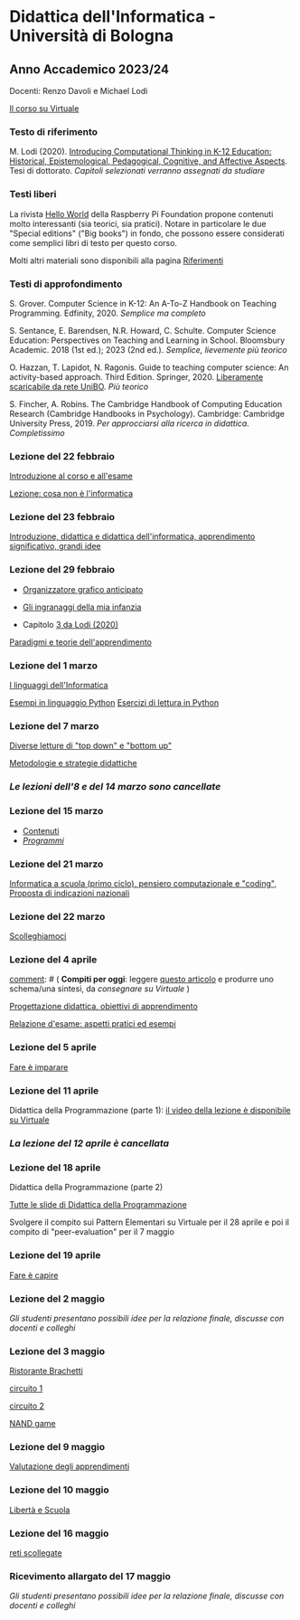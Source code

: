 # Didattica dell'Informatica - Università di Bologna

## Anno Accademico 2023/24

Docenti: Renzo Davoli e Michael Lodi

[Il corso su Virtuale](https://virtuale.unibo.it/course/view.php?id=46122)

### Testo di riferimento

M. Lodi (2020). [Introducing Computational Thinking in K-12 Education: Historical, Epistemological, Pedagogical, Cognitive, and Affective Aspects](http://amsdottorato.unibo.it/9188/1/Tesi_Dottorato_Lodi.pdf). Tesi di dottorato. *Capitoli selezionati verranno assegnati da studiare*

### Testi liberi

La rivista [Hello World](https://www.raspberrypi.org/hello-world) della Raspberry Pi Foundation propone contenuti molto interessanti (sia teorici, sia pratici). Notare in particolare le due "Special editions" ("Big books") in fondo, che possono essere considerati come semplici libri di testo per questo corso.

Molti altri materiali sono disponibili alla pagina [Riferimenti](pages/riferimenti.md)

### Testi di approfondimento

S. Grover. Computer Science in K-12: An A-To-Z Handbook on Teaching Programming. Edfinity, 2020. *Semplice ma completo*

S. Sentance, E. Barendsen, N.R. Howard, C. Schulte. Computer Science Education: Perspectives on Teaching and Learning in School. Bloomsbury Academic. 2018 (1st ed.); 2023 (2nd ed.). *Semplice, lievemente più teorico*

O. Hazzan, T. Lapidot, N. Ragonis. Guide to teaching computer science: An activity-based approach. Third Edition. Springer, 2020. [Liberamente scaricabile da rete UniBO](https://link.springer.com/book/10.1007/978-3-030-39360-1). *Più teorico*

S. Fincher, A. Robins. The Cambridge Handbook of Computing Education Research (Cambridge Handbooks in Psychology). Cambridge: Cambridge University Press, 2019. *Per approcciarsi alla ricerca in didattica. Completissimo*

### Lezione del 22 febbraio

[Introduzione al corso e all'esame](https://www.cs.unibo.it/~michael.lodi2/csed2024/intro24.pdf)

[Lezione: cosa non è l'informatica](http://www.cs.unibo.it/~renzo/csed24/noinfo.pdf)

### Lezione del 23 febbraio

[Introduzione, didattica e didattica dell'informatica, apprendimento significativo, grandi idee](https://www.cs.unibo.it/~michael.lodi2/csed2024/introdidattica.pdf)

### Lezione del 29 febbraio

* [Organizzatore grafico anticipato](https://www.cs.unibo.it/~michael.lodi2/csed2024/OrganizzatoreParadigmi.pdf)

* [Gli ingranaggi della mia infanzia](https://lcl.media.mit.edu/resources/activity/week1/gears.it.pdf?pdf=gears.it)

* Capitolo [3 da Lodi (2020)](http://amsdottorato.unibo.it/9188/1/Tesi_Dottorato_Lodi.pdf)


[Paradigmi e teorie dell'apprendimento](https://www.cs.unibo.it/~michael.lodi2/csed2024/paradigmi.pdf)




[comment]: # (*Una versione **ridotta** delle slide di oggi è scaricabile* qui. *Dopo la lezione, verrà rimossa e pubblicata la versione contenente anche attività, problemi e soluzioni.*)

[comment]: # (  )

### Lezione del 1 marzo

[I linguaggi dell'Informatica](http://cs.unibo.it/~renzo/csed24/linguaggi.pdf)

[Esempi in linguaggio Python](esempi/esempi_python.md)
[Esercizi di lettura in Python](esempi/lettura_python.md)


### Lezione del 7 marzo

[Diverse letture di "top down" e "bottom up"](https://www.cs.unibo.it/~michael.lodi2/csed2024/topbottom.pdf)

[Metodologie e strategie didattiche](https://www.cs.unibo.it/~michael.lodi2/csed2024/strategie.pdf)


### *Le lezioni dell'8 e del 14 marzo sono cancellate*

### Lezione del 15 marzo

* [Contenuti](pages/contenuti.md)
* [_Programmi_](pages/programmi.md)

### Lezione del 21 marzo

[Informatica a scuola (primo ciclo), pensiero computazionale e "coding", Proposta di indicazioni nazionali](https://www.cs.unibo.it/~michael.lodi2/csed2024/coding.pdf)


### Lezione del 22 marzo

[Scolleghiamoci](http://www.cs.unibo.it/~renzo/csed24/scolleghiamoci.pdf)


### Lezione del 4 aprile

[comment]: # (  **Compiti per oggi**: leggere [questo articolo](https://www.cs.unibo.it/~michael.lodi2/csed2024/LO_under.pdf) e produrre uno schema/una sintesi, da *consegnare su Virtuale* )


[Progettazione didattica, obiettivi di apprendimento](https://www.cs.unibo.it/~michael.lodi2/csed2024/progettazione.pdf)

[Relazione d'esame: aspetti pratici ed esempi](https://www.cs.unibo.it/~michael.lodi2/csed2024/relazione.pdf)


### Lezione del 5 aprile
[Fare è imparare](http://www.cs.unibo.it/~renzo/csed24/fare.pdf)

### Lezione del 11 aprile

Didattica della Programmazione (parte 1): [il video della lezione è disponibile su Virtuale](https://unibo.cloud.panopto.eu/Panopto/Pages/Viewer.aspx?id=86fd1ed9-ef73-4222-94e5-b14f0077c8a6&instance=Virtuale)

### *La lezione del 12 aprile è cancellata*

### Lezione del 18 aprile

Didattica della Programmazione (parte 2)

[Tutte le slide di Didattica della Programmazione](https://www.cs.unibo.it/~michael.lodi2/csed2024/programmazione.pdf)

Svolgere il compito sui Pattern Elementari su Virtuale per il 28 aprile e poi il compito di "peer-evaluation" per il 7 maggio

### Lezione del 19 aprile
[Fare è capire](http://www.cs.unibo.it/~renzo/csed23/farecapire.pdf)

### Lezione del 2 maggio

*Gli studenti presentano possibili idee per la relazione finale, discusse con docenti e colleghi*

### Lezione del 3 maggio

[Ristorante Brachetti](esempi/ristorante.pdf)

[circuito 1](http://www.falstad.com/circuit/circuitjs.html?ctz=CQAgjCAMB0l3BWcMBMcUHYMGZIA4UA2ATmIxAUgoqoQFMBaMMAKDAQjABYuQ08+GFH3xQ+1BGw6DhYFAOx5ecgVWFJJ7CJmE6Qi3nrUSpEA+GLCuxQheHHaLAO4zwPV-yjOPovSgS2kN7chijK7vKqwRF4An6xXi56zLLuKYluynKZdhnmKvpK4BiB3uae5UJeADI5YJbg2fX2YgBmAIYANgDOdNRBtSF8YY26I1RUHT19SEEAsiDWts0UaQ1q0JrSetiECkW7quKOSVX+tjsI9t6XulXm84W8h6vPe2IomyxAA)

[circuito 2](http://www.falstad.com/circuit/circuitjs.html?ctz=CQAgjCAMB0l3BWcMBMcUHYMGZIA4UA2ATmIxAUgoqoQFMBaMMAKDAQgBY5xDaU8vKlRRQKbDiFycQaQdxH4xopAhYB3EAvAZCWnnKgaKAoScEoEeyMYSnLe6bKtHNTh1MgyUKGTfYQhsyiTsHK1GpuXuBgotphNprxsfpUYJx+EoFKYMQh0bmiIhHGQfY5ukYAMrI5poQysYLCIABmAIYANgDOdNT+kmGGw0rFqqVKxHphU64xorNhhXNLefOyvtXrsw0gsy0dPX1INgCy5mYIlWB8ytBqQA)

[NAND game](https://nandgame.com/)

### Lezione del 9 maggio

[Valutazione degli apprendimenti](https://www.cs.unibo.it/~michael.lodi2/csed2024/valutazione.pdf)

### Lezione del 10 maggio

[Libertà e Scuola](http://www.cs.unibo.it/~renzo/csed24/liberta.pdf)

### Lezione del 16 maggio
[reti scollegate](http://www.cs.unibo.it/~renzo/csed24/unplugged-internet0.pdf)

### Ricevimento allargato del 17 maggio

*Gli studenti presentano possibili idee per la relazione finale, discusse con docenti e colleghi*

